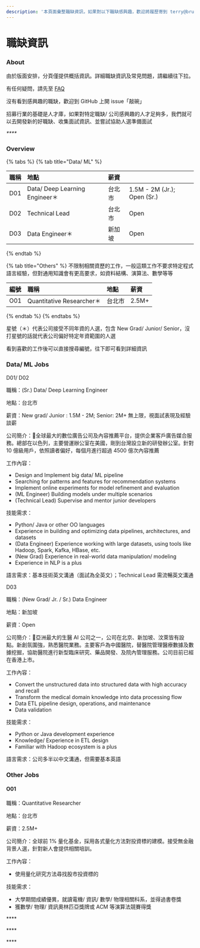 ```yaml
---
description: '本頁面彙整職缺資訊，如果對以下職缺感興趣，歡迎將履歷寄到 terry@brucehr.com.tw. Last update: Aug 2021'
---
```


# 職缺資訊

### About

由於版面安排，分頁僅提供概括資訊。詳細職缺資訊及常見問題，請繼續往下拉。

有任何疑問，請先至 [FAQ](faq.md)

沒有看到感興趣的職缺，歡迎到 GitHub 上開 issue「敲碗」

招募行業的基礎是人才庫，如果對特定職缺/ 公司感興趣的人才足夠多，我們就可以去開發新的好職缺、收集面試資訊、並嘗試協助人選準備面試

_\*\*\*\*_

### Overview

{% tabs %}
{% tab title="Data/ ML" %}


| 職稱 | 地點 | 薪資 |  |
| :--- | :--- | :--- | :--- |
| D01 | Data/ Deep Learning Engineer＊ | 台北市 | 1.5M - 2M \(Jr.\); Open \(Sr.\) |
| D02 | Technical Lead | 台北市 | Open |
| D03 | Data Engineer＊ | 新加坡 | Open |
{% endtab %}

{% tab title="Others" %}
不限制相關資歷的工作，一般這類工作不要求特定程式語言經驗，但對通用知識會有更高要求，如資料結構、演算法、數學等等

| 編號 | 職稱 | 地點 | 薪資 |
| :--- | :--- | :--- | :--- |
| O01 | Quantitative Researcher＊ | 台北市 | 2.5M+ |
{% endtab %}
{% endtabs %}

星號（＊）代表公司接受不同年資的人選，包含 New Grad/ Junior/ Senior，沒打星號的話就代表公司偏好特定年資範圍的人選

看到喜歡的工作後可以直接搜尋編號，往下即可看到詳細資訊



### Data/ ML Jobs

D01/ D02

職稱：\(Sr.\) Data/ Deep Learning Engineer

地點：台北市

薪資：New grad/ Junior : 1.5M - 2M; Senior: 2M+ 無上限，視面試表現及經驗談薪

公司簡介：全球最大的數位廣告公司及內容推薦平台，提供企業客戶廣告媒合服務。總部在以色列，主要營運辦公室在美國，剛到台灣設立新的研發辦公室。針對 10 億級用戶，依照讀者偏好，每個月進行超過 4500 億次內容推薦

工作內容：

* Design and Implement big data/ ML pipeline
* Searching for patterns and features for recommendation systems
* Implement online experiments for model refinement and evaluation
* \(ML Engineer\) Building models under multiple scenarios
* \(Technical Lead\) Supervise and mentor junior developers

技能需求：

* Python/ Java or other OO languages
* Experience in building and optimizing data pipelines, architectures, and datasets
* \(Data Engineer\) Experience working with large datasets, using tools like Hadoop, Spark, Kafka, HBase, etc.
* \(New Grad\) Experience in real-world data manipulation/ modeling
* Experience in NLP is a plus 

語言需求：基本技術英文溝通（面試為全英文）；Technical Lead 需流暢英文溝通



D03

職稱：\(New Grad/ Jr. / Sr.\) Data Engineer

地點：新加坡

薪資：Open

公司簡介：亞洲最大的生醫 AI 公司之一，公司在北京、新加坡、汶萊皆有設點。新創氛圍強，熟悉醫院業務。主要客戶為中國醫院，替醫院管理醫療數據及數據挖掘，協助醫院進行新型臨床研究、藥品開發、及院內管理服務。公司目前已經在香港上市。

工作內容：

* Convert the unstructured data into structured data with high accuracy and recall
* Transform the medical domain knowledge into data processing flow
* Data ETL pipeline design, operations, and maintenance
* Data validation

技能需求：

* Python or Java development experience
* Knowledge/ Experience in ETL design
* Familiar with Hadoop ecosystem is a plus

語言需求：公司多半以中文溝通，但需要基本英語

### Other Jobs

#### O01

職稱：Quantitative Researcher

地點：台北市

薪資：2.5M+

公司簡介：全球前 1% 量化基金，採用各式量化方法對投資標的建模。接受無金融背景人選，針對新人會提供相關培訓。

工作內容：

* 使用量化研究方法尋找股市投資標的

技能需求：

* 大學期間成績優異，就讀電機/ 資訊/ 數學/ 物理相關科系，並得過書卷獎
* 獲數學/ 物理/ 資訊奧林匹亞獎牌或 ACM 等演算法競賽得獎

\*\*\*\*



\*\*\*\*

\*\*\*\*

